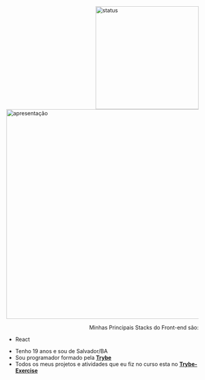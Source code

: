  <img align="right" width="270" alt="status" src="https://github-readme-stats.vercel.app/api/top-langs/?username=MiguelSouzaDosReis&layout=compact&langs_count=7&theme=vision-friendly-dark"/> 



 
<img width="550" alt="apresentação" src="https://user-images.githubusercontent.com/75230945/159159998-ecb3b86f-79b4-4d5e-a0e2-9ee1ac470e81.gif"/>

  <p align="right" >
 Minhas Principais Stacks do Front-end são:
  
 - React
<p/>



- Tenho 19 anos e sou de Salvador/BA 
- Sou programador formado pela __[Trybe](https://www.betrybe.com/)__ 
- Todos os meus projetos e atividades que eu fiz no curso esta no __[Trybe-Exercise](https://github.com/MiguelSouzaDosReis/Trybe-Exercise)__ 
